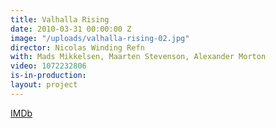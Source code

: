 ```yaml
---
title: Valhalla Rising
date: 2010-03-31 00:00:00 Z
image: "/uploads/valhalla-rising-02.jpg"
director: Nicolas Winding Refn
with: Mads Mikkelsen, Maarten Stevenson, Alexander Morton
video: 1072232806
is-in-production: 
layout: project
---
```


[IMDb](https://www.imdb.com/title/tt0862467/?ref_=nv_sr_srsg_0_tt_4_nm_0_q_valhalla%2520rising)